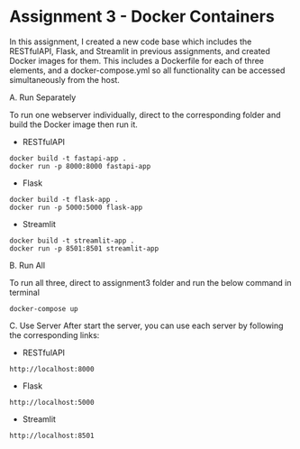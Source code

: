 # Assignment 3 - Docker Containers

In this assignment, I created a new code base which includes the RESTfulAPI, Flask, and Streamlit in previous assignments, and created Docker images for them. This includes a Dockerfile for each of three elements, and a docker-compose.yml so all functionality can be accessed simultaneously from the host.

A. Run Separately

To run one webserver individually, direct to the corresponding folder and build the Docker image then run it.
- RESTfulAPI
```
docker build -t fastapi-app .
docker run -p 8000:8000 fastapi-app
```
- Flask
```
docker build -t flask-app .
docker run -p 5000:5000 flask-app
```
- Streamlit
```
docker build -t streamlit-app .
docker run -p 8501:8501 streamlit-app
```

B. Run All

To run all three, direct to assignment3 folder and run the below command in terminal
```
docker-compose up
```

C. Use Server
After start the server, you can use each server by following the corresponding links:
- RESTfulAPI
```
http://localhost:8000
```
- Flask
```
http://localhost:5000
```
- Streamlit
```
http://localhost:8501
```